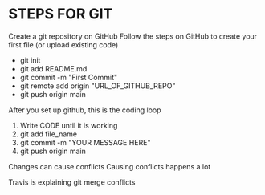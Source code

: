 # STEPS FOR GIT

Create a git repository on GitHub Follow the steps on GitHub to create your first file (or upload existing code)

- git init
- git add README.md
- git commit -m "First Commit"
- git remote add origin "URL_OF_GITHUB_REPO"
- git push origin main

After you set up github, this is the coding loop

1. Write CODE until it is working
2. git add file_name
3. git commit -m "YOUR MESSAGE HERE"
4. git push origin main

Changes can cause conflicts
Causing conflicts happens a lot

Travis is explaining git merge conflicts
